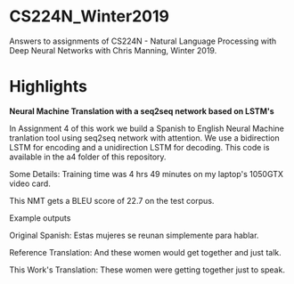 # CS224N_Winter2019
Answers to assignments of CS224N - Natural Language Processing with Deep Neural Networks with Chris Manning, Winter 2019.

# Highlights
**Neural Machine Translation with a seq2seq network based on LSTM's**

In Assignment 4 of this work we build a Spanish to English Neural Machine tranlation tool using seq2seq network with attention. We use a bidirection LSTM for encoding and a unidirection LSTM for decoding. This code is available in the a4 folder of this repository.

Some Details:
Training time was 4 hrs 49 minutes on my laptop's 1050GTX video card.

This NMT gets a BLEU score of 22.7 on the test corpus.

Example outputs

Original Spanish:        Estas mujeres se reunan simplemente para hablar.

Reference Translation:   And these women would get together and just talk.

This Work's Translation: These women were getting together just to speak.




